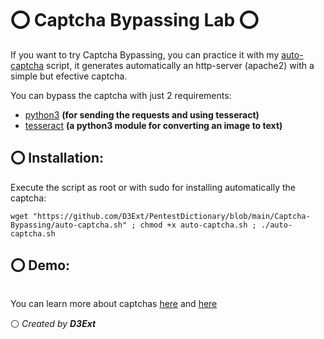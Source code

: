 # ⭕ Captcha Bypassing Lab ⭕

If you want to try Captcha Bypassing, you can practice it with my [auto-captcha](https://github.com/D3Ext/PentestDictionary/blob/main/Captcha-Bypassing/auto-captcha.sh) script, it generates automatically 
an http-server (apache2) with a simple but efective captcha. 

You can bypass the captcha with just 2 requirements:

- [python3](https://www.python.org/) **(for sending the requests and using tesseract)**
- [tesseract](https://github.com/tesseract-ocr/tesseract) **(a python3 module for converting an image to text)**

## ⭕ Installation:
Execute the script as root or with sudo for installing automatically the captcha:

    wget "https://github.com/D3Ext/PentestDictionary/blob/main/Captcha-Bypassing/auto-captcha.sh" ; chmod +x auto-captcha.sh ; ./auto-captcha.sh
    
## ⭕ Demo:

<img src="">

You can learn more about captchas [here](https://www.anura.io/blog/captcha-and-recaptcha-how-fraudsters-bypass-it) and [here](https://book.hacktricks.xyz/pentesting-web/captcha-bypass)

⚪ *Created by ***D3Ext****
